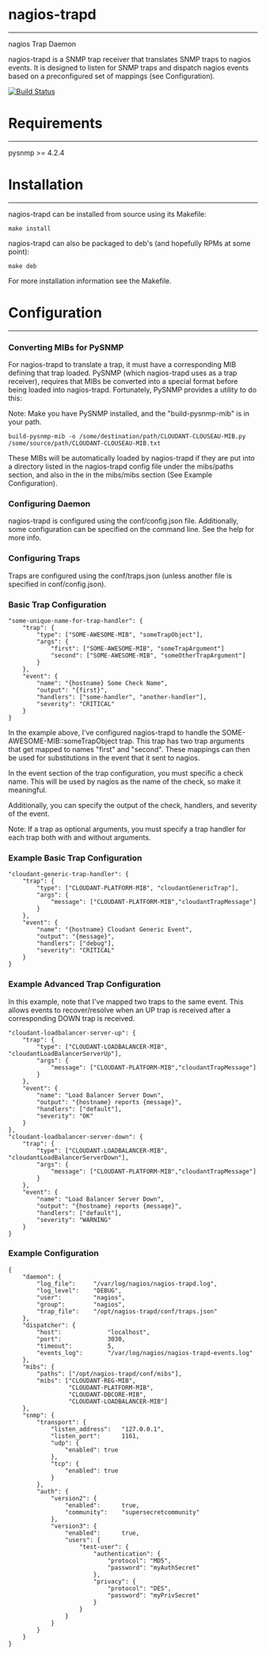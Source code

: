 # nagios-trapd
* * *

nagios Trap Daemon

nagios-trapd is a SNMP trap receiver that translates SNMP traps to nagios events.
It is designed to listen for SNMP traps and dispatch nagios events based on a
preconfigured set of mappings (see Configuration).

[![Build Status](https://travis-ci.org/heftyy/nagios-trapd.svg?branch=master)](https://travis-ci.org/heftyy/nagios-trapd)

# Requirements
* * *

pysnmp >= 4.2.4

# Installation
* * *

nagios-trapd can be installed from source using its Makefile:

```
make install
```

nagios-trapd can also be packaged to deb's (and hopefully RPMs at some point):

```
make deb
```

For more installation information see the Makefile.

# Configuration
* * *

### Converting MIBs for PySNMP

For nagios-trapd to translate a trap, it must have a corresponding MIB defining
that trap loaded. PySNMP (which nagios-trapd uses as a trap receiver), requires
that MIBs be converted into a special format before being loaded into
nagios-trapd. Fortunately, PySNMP provides a utility to do this:

Note: Make you have PySNMP installed, and the "build-pysnmp-mib" is in your path.

```
build-pysnmp-mib -o /some/destination/path/CLOUDANT-CLOUSEAU-MIB.py /some/source/path/CLOUDANT-CLOUSEAU-MIB.txt
```

These MIBs will be automatically loaded by nagios-trapd if they are put into
a directory listed in the nagios-trapd config file under the mibs/paths section,
and also in the in the mibs/mibs section (See Example Configuration).

### Configuring Daemon

nagios-trapd is configured using the conf/config.json file. Additionally, some
configuration can be specified on the command line. See the help for more info.

### Configuring Traps

Traps are configured using the conf/traps.json (unless another file is specified
in conf/config.json).

### Basic Trap Configuration
```
"some-unique-name-for-trap-handler": {
    "trap": {
        "type": ["SOME-AWESOME-MIB", "someTrapObject"],
        "args": {
            "first": ["SOME-AWESOME-MIB", "someTrapArgument"]
            "second": ["SOME-AWESOME-MIB", "someOtherTrapArgument"]
        }
    },
    "event": {
        "name": "{hostname} Some Check Name",
        "output": "{first}",
        "handlers": ["some-handler", "another-handler"],
        "severity": "CRITICAL"
    }
}
```

In the example above, I've configured nagios-trapd to handle the
SOME-AWESOME-MIB::someTrapObject trap. This trap has two trap arguments that
get mapped to names "first" and "second". These mappings can then be used for
substitutions in the event that it sent to nagios.

In the event section of the trap configuration, you must specific a check name.
This will be used by nagios as the name of the check, so make it meaningful.

Additionally, you can specify the output of the check, handlers, and severity of
the event. 

Note: If a trap as optional arguments, you must specify a trap handler for
each trap both with and without arguments.

### Example Basic Trap Configuration
```
"cloudant-generic-trap-handler": {
    "trap": {
        "type": ["CLOUDANT-PLATFORM-MIB", "cloudantGenericTrap"],
        "args": {
            "message": ["CLOUDANT-PLATFORM-MIB","cloudantTrapMessage"]
        }
    },
    "event": {
        "name": "{hostname} Cloudant Generic Event",
        "output": "{message}",
        "handlers": ["debug"],
        "severity": "CRITICAL"
    }
}
```

### Example Advanced Trap Configuration

In this example, note that I've mapped two traps to the same event. This allows
events to recover/resolve when an UP trap is received after a corresponding DOWN
trap is received.

```
"cloudant-loadbalancer-server-up": {
    "trap": {
        "type": ["CLOUDANT-LOADBALANCER-MIB", "cloudantLoadBalancerServerUp"],
        "args": {
            "message": ["CLOUDANT-PLATFORM-MIB","cloudantTrapMessage"]
        }
    },
    "event": {
        "name": "Load Balancer Server Down",
        "output": "{hostname} reports {message}",
        "handlers": ["default"],
        "severity": "OK"
    }
},
"cloudant-loadbalancer-server-down": {
    "trap": {
        "type": ["CLOUDANT-LOADBALANCER-MIB", "cloudantLoadBalancerServerDown"],
        "args": {
            "message": ["CLOUDANT-PLATFORM-MIB","cloudantTrapMessage"]
        }
    },
    "event": {
        "name": "Load Balancer Server Down",
        "output": "{hostname} reports {message}",
        "handlers": ["default"],
        "severity": "WARNING"
    }
}
```

### Example Configuration
```
{
    "daemon": {
        "log_file":     "/var/log/nagios/nagios-trapd.log",
        "log_level":    "DEBUG",
        "user":         "nagios",
        "group":        "nagios",
        "trap_file":    "/opt/nagios-trapd/conf/traps.json"
    },
    "dispatcher": {
        "host":             "localhost",
        "port":             3030,
        "timeout":          5,
        "events_log":       "/var/log/nagios/nagios-trapd-events.log"
    },
    "mibs": {
        "paths": ["/opt/nagios-trapd/conf/mibs"],
        "mibs": ["CLOUDANT-REG-MIB",
                 "CLOUDANT-PLATFORM-MIB",
                 "CLOUDANT-DBCORE-MIB",
                 "CLOUDANT-LOADBALANCER-MIB"]
    },
    "snmp": {
        "transport": {
            "listen_address":   "127.0.0.1",
            "listen_port":      1161,
            "udp": {
                "enabled": true
            },
            "tcp": {
                "enabled": true
            }
        },
        "auth": {
            "version2": {
                "enabled":      true,
                "community":    "supersecretcommunity"
            },
            "version3": {
                "enabled":      true,
                "users": {
                    "test-user": {
                        "authentication": {
                            "protocol": "MD5",
                            "password": "myAuthSecret"
                        },
                        "privacy": {
                            "protocol": "DES",
                            "password": "myPrivSecret"
                        }
                    }
                }
            }
        }
    }
}
```

